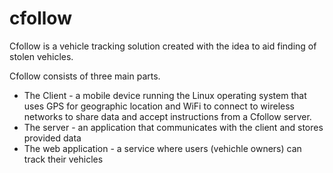 cfollow
=======

Cfollow is a vehicle tracking solution created with the idea to aid finding of stolen vehicles.

Cfollow consists of three main parts.
 - The Client - a mobile device running the Linux operating system that uses GPS for geographic location and WiFi to connect to wireless networks to share data and accept instructions from a Cfollow server.
 - The server - an application that communicates with the client and stores provided data
 - The web application - a service where users (vehichle owners) can track their vehicles


